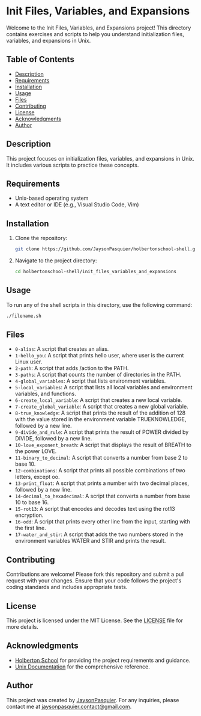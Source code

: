 # Init Files, Variables, and Expansions

Welcome to the Init Files, Variables, and Expansions project! This directory contains exercises and scripts to help you understand initialization files, variables, and expansions in Unix.

## Table of Contents
- [Description](#description)
- [Requirements](#requirements)
- [Installation](#installation)
- [Usage](#usage)
- [Files](#files)
- [Contributing](#contributing)
- [License](#license)
- [Acknowledgments](#acknowledgments)
- [Author](#author)

## Description
This project focuses on initialization files, variables, and expansions in Unix. It includes various scripts to practice these concepts.

## Requirements
- Unix-based operating system
- A text editor or IDE (e.g., Visual Studio Code, Vim)

## Installation
1. Clone the repository:
    ```bash
    git clone https://github.com/JaysonPasquier/holbertonschool-shell.git
    ```
2. Navigate to the project directory:
    ```bash
    cd holbertonschool-shell/init_files_variables_and_expansions
    ```

## Usage
To run any of the shell scripts in this directory, use the following command:
```bash
./filename.sh
```

## Files
- `0-alias`: A script that creates an alias.
- `1-hello_you`: A script that prints hello user, where user is the current Linux user.
- `2-path`: A script that adds /action to the PATH.
- `3-paths`: A script that counts the number of directories in the PATH.
- `4-global_variables`: A script that lists environment variables.
- `5-local_variables`: A script that lists all local variables and environment variables, and functions.
- `6-create_local_variable`: A script that creates a new local variable.
- `7-create_global_variable`: A script that creates a new global variable.
- `8-true_knowledge`: A script that prints the result of the addition of 128 with the value stored in the environment variable TRUEKNOWLEDGE, followed by a new line.
- `9-divide_and_rule`: A script that prints the result of POWER divided by DIVIDE, followed by a new line.
- `10-love_exponent_breath`: A script that displays the result of BREATH to the power LOVE.
- `11-binary_to_decimal`: A script that converts a number from base 2 to base 10.
- `12-combinations`: A script that prints all possible combinations of two letters, except oo.
- `13-print_float`: A script that prints a number with two decimal places, followed by a new line.
- `14-decimal_to_hexadecimal`: A script that converts a number from base 10 to base 16.
- `15-rot13`: A script that encodes and decodes text using the rot13 encryption.
- `16-odd`: A script that prints every other line from the input, starting with the first line.
- `17-water_and_stir`: A script that adds the two numbers stored in the environment variables WATER and STIR and prints the result.

## Contributing
Contributions are welcome! Please fork this repository and submit a pull request with your changes. Ensure that your code follows the project's coding standards and includes appropriate tests.

## License
This project is licensed under the MIT License. See the [LICENSE](../LICENSE) file for more details.

## Acknowledgments
- [Holberton School](https://www.holbertonschool.com/) for providing the project requirements and guidance.
- [Unix Documentation](https://www.gnu.org/software/bash/manual/html_node/Shell-Initialization-Files.html) for the comprehensive reference.

## Author
This project was created by [JaysonPasquier](https://github.com/JaysonPasquier).
For any inquiries, please contact me at jaysonpasquier.contact@gmail.com.
